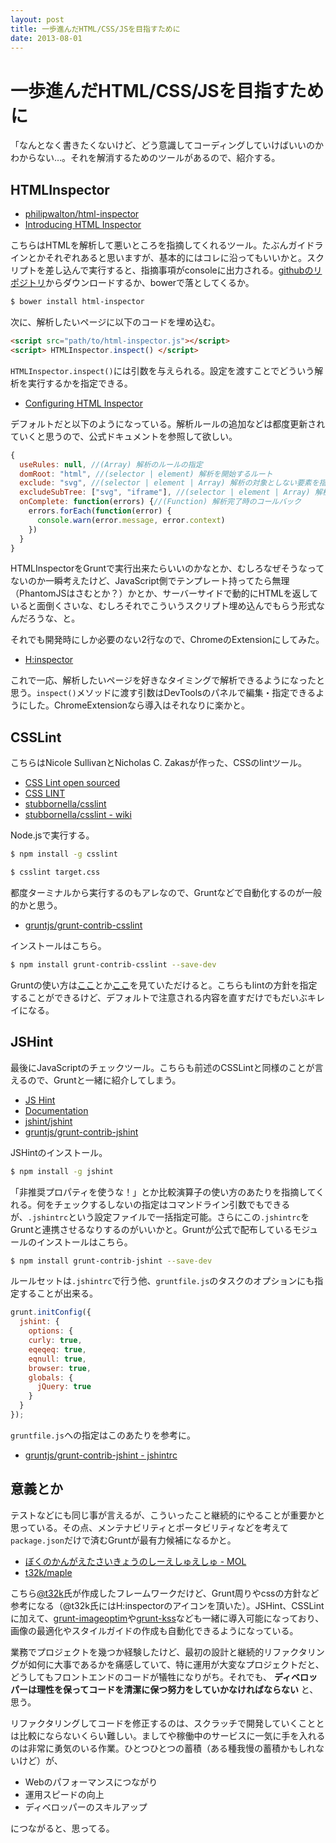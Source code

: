 ```yaml
---
layout: post
title: 一歩進んだHTML/CSS/JSを目指すために
date: 2013-08-01
---
```


# 一歩進んだHTML/CSS/JSを目指すために

「なんとなく書きたくないけど、どう意識してコーディングしていけばいいのかわからない…。それを解消するためのツールがあるので、紹介する。

## HTMLInspector

- [philipwalton/html-inspector](https://github.com/philipwalton/html-inspector)
- [Introducing HTML Inspector](http://philipwalton.com/articles/introducing-html-inspector/)

こちらはHTMLを解析して悪いところを指摘してくれるツール。たぶんガイドラインとかそれぞれあると思いますが、基本的にはコレに沿ってもいいかと。スクリプトを差し込んで実行すると、指摘事項がconsoleに出力される。[githubのリポジトリ](https://github.com/philipwalton/html-inspector)からダウンロードするか、bowerで落としてくるか。

```bash
$ bower install html-inspector
```

次に、解析したいページに以下のコードを埋め込む。

```html
<script src="path/to/html-inspector.js"></script>
<script> HTMLInspector.inspect() </script>
```

`HTMLInspector.inspect()`には引数を与えられる。設定を渡すことでどういう解析を実行するかを指定できる。

- [Configuring HTML Inspector](https://github.com/philipwalton/html-inspector#configuring-html-inspector)

デフォルトだと以下のようになっている。解析ルールの追加などは都度更新されていくと思うので、公式ドキュメントを参照して欲しい。

```js
{
  useRules: null, //(Array) 解析のルールの指定
  domRoot: "html", //(selector | element) 解析を開始するルート
  exclude: "svg", //(selector | element | Array) 解析の対象としない要素を指定
  excludeSubTree: ["svg", "iframe"], //(selector | element | Array) 解析の対象としないサブツリー要素を指定
  onComplete: function(errors) {//(Function) 解析完了時のコールバック
    errors.forEach(function(error) {
      console.warn(error.message, error.context)
    })
  }
}
```

HTMLInspectorをGruntで実行出来たらいいのかなとか、むしろなぜそうなってないのか一瞬考えたけど、JavaScript側でテンプレート持ってたら無理（PhantomJSはさむとか？）かとか、サーバーサイドで動的にHTMLを返していると面倒くさいな、むしろそれでこういうスクリプト埋め込んでもらう形式なんだろうな、と。

それでも開発時にしか必要のない2行なので、ChromeのExtensionにしてみた。

- [H:inspector](https://chrome.google.com/webstore/detail/hinspector/poeiekompeckjdiigdamalgoahpldgbp)

これで一応、解析したいページを好きなタイミングで解析できるようになったと思う。`inspect()`メソッドに渡す引数はDevToolsのパネルで編集・指定できるようにした。ChromeExtensionなら導入はそれなりに楽かと。

## CSSLint

こちらはNicole SullivanとNicholas C. Zakasが作った、CSSのlintツール。

- [CSS Lint open sourced](http://www.stubbornella.org/content/2011/06/15/css-lint-open-sourced/)
- [CSS LINT](http://csslint.net/)
- [stubbornella/csslint](https://github.com/stubbornella/csslint)
- [stubbornella/csslint - wiki](https://github.com/stubbornella/csslint/wiki)

Node.jsで実行する。

```bash
$ npm install -g csslint

$ csslint target.css
```

都度ターミナルから実行するのもアレなので、Gruntなどで自動化するのが一般的かと思う。

- [gruntjs/grunt-contrib-csslint](https://github.com/gruntjs/grunt-contrib-csslint)

インストールはこちら。

```bash
$ npm install grunt-contrib-csslint --save-dev
```

Gruntの使い方は[ここ](/posts/2013/gruntjs-0-4.html)とか[ここ](/posts/2012/gruntjs-introduction.html)を見ていただけると。こちらもlintの方針を指定することができるけど、デフォルトで注意される内容を直すだけでもだいぶキレイになる。

## JSHint

最後にJavaScriptのチェックツール。こちらも前述のCSSLintと同様のことが言えるので、Gruntと一緒に紹介してしまう。

- [JS Hint](http://www.jshint.com/)
- [Documentation](http://www.jshint.com/docs/)
- [jshint/jshint](https://github.com/jshint/jshint)
- [gruntjs/grunt-contrib-jshint](https://github.com/gruntjs/grunt-contrib-jshint)

JSHintのインストール。

```bash
$ npm install -g jshint
```

「非推奨プロパティを使うな！」とか比較演算子の使い方のあたりを指摘してくれる。何をチェックするしないの指定はコマンドライン引数でもできるが、`.jshintrc`という設定ファイルで一括指定可能。さらにこの`.jshintrc`をGruntと連携させるなりするのがいいかと。Gruntが公式で配布しているモジュールのインストールはこちら。

```bash
$ npm install grunt-contrib-jshint --save-dev
```

ルールセットは`.jshintrc`で行う他、`gruntfile.js`のタスクのオプションにも指定することが出来る。

```js
grunt.initConfig({
  jshint: {
    options: {
    curly: true,
    eqeqeq: true,
    eqnull: true,
    browser: true,
    globals: {
      jQuery: true
    }
  }
});
```

`gruntfile.js`への指定はこのあたりを参考に。

- [gruntjs/grunt-contrib-jshint - jshintrc](https://github.com/gruntjs/grunt-contrib-jshint#jshintrc)

## 意義とか

テストなどにも同じ事が言えるが、こういったこと継続的にやることが重要かと思っている。その点、メンテナビリティとポータビリティなどを考えて`package.json`だけで済むGruntが最有力候補になるかと。

- [ぼくのかんがえたさいきょうのしーえしゅえしゅ - MOL](http://t32k.me/mol/log/the-perfect-css-i-thought/)
- [t32k/maple](https://github.com/t32k/maple)

こちら[@t32k](http://twitter.com/t32k)氏が作成したフレームワークだけど、Grunt周りやcssの方針など参考になる（@t32k氏にはH:inspectorのアイコンを頂いた）。JSHint、CSSLintに加えて、[grunt-imageoptim](https://github.com/JamieMason/grunt-imageoptim)や[grunt-kss](https://github.com/t32k/grunt-kss)なども一緒に導入可能になっており、画像の最適化やスタイルガイドの作成も自動化できるようになっている。

業務でプロジェクトを幾つか経験したけど、最初の設計と継続的リファクタリングが如何に大事であるかを痛感していて、特に運用が大変なプロジェクトだと、どうしてもフロントエンドのコードが犠牲になりがち。それでも、 **ディベロッパーは理性を保ってコードを清潔に保つ努力をしていかなければならない** と、思う。

リファクタリングしてコードを修正するのは、スクラッチで開発していくこととは比較にならないくらい難しい。ましてや稼働中のサービスに一気に手を入れるのは非常に勇気のいる作業。ひとつひとつの蓄積（ある種我慢の蓄積かもしれないけど）が、

- Webのパフォーマンスにつながり
- 運用スピードの向上
- ディベロッパーのスキルアップ

につながると、思ってる。
